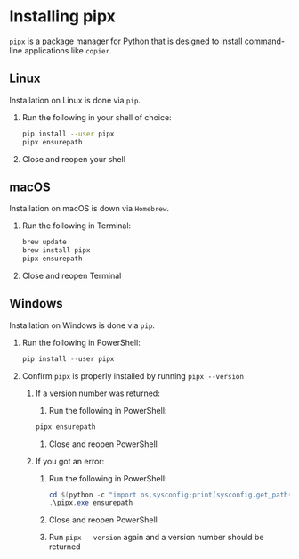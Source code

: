 # Installing pipx

`pipx` is a package manager for Python that is designed to install command-line applications like `copier`.

## Linux

Installation on Linux is done via `pip`.

1. Run the following in your shell of choice:

   ```bash
   pip install --user pipx
   pipx ensurepath
   ```

1. Close and reopen your shell

## macOS

Installation on macOS is down via `Homebrew`.

1. Run the following in Terminal:

   ```bash
   brew update
   brew install pipx
   pipx ensurepath
   ```

1. Close and reopen Terminal

## Windows

Installation on Windows is done via `pip`.

1. Run the following in PowerShell:

   ```PowerShell
   pip install --user pipx
   ```

1. Confirm `pipx` is properly installed by running `pipx --version`

   1. If a version number was returned:

      1. Run the following in PowerShell:

      ```PowerShell
      pipx ensurepath
      ```

      1. Close and reopen PowerShell

   1. If you got an error:

      1. Run the following in PowerShell:

         ```PowerShell
         cd $(python -c "import os,sysconfig;print(sysconfig.get_path('scripts',f'{os.name}_user'))")
         .\pipx.exe ensurepath
         ```

      1. Close and reopen PowerShell
      1. Run `pipx --version` again and a version number should be returned

